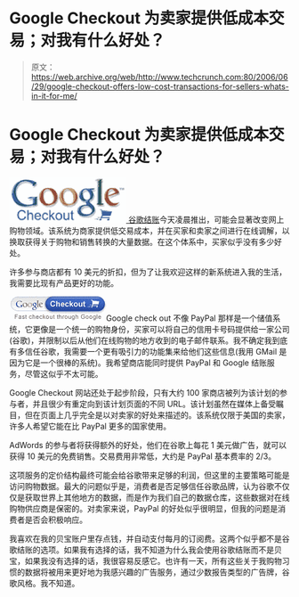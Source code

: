 # Google Checkout 为卖家提供低成本交易；对我有什么好处？

> 原文：<https://web.archive.org/web/http://www.techcrunch.com:80/2006/06/29/google-checkout-offers-low-cost-transactions-for-sellers-whats-in-it-for-me/>

# Google Checkout 为卖家提供低成本交易；对我有什么好处？

[![](img/cb6617c52362f82f4c02798452228b97.png) ](https://web.archive.org/web/20220929211616/http://checkout.google.com/) [谷歌结账](https://web.archive.org/web/20220929211616/http://checkout.google.com/)今天凌晨推出，可能会显著改变网上购物领域。该系统为商家提供低交易成本，并在买家和卖家之间进行在线调解，以换取获得关于购物和销售转换的大量数据。在这个体系中，买家似乎没有多少好处。

许多参与商店都有 10 美元的折扣，但为了让我欢迎这样的新系统进入我的生活，我需要比现有产品更好的功能。

![](img/242e64e8c1e291a32992300ef5b9e90c.png)Google check out 不像 PayPal 那样是一个储值系统，它更像是一个统一的购物身份，买家可以将自己的信用卡号码提供给一家公司(谷歌)，并限制以后从他们在线购物的地方收到的电子邮件联系。我不确定我到底有多信任谷歌，我需要一个更有吸引力的功能集来给他们这些信息(我用 GMail 是因为它是一个很棒的系统)。我希望商店能同时提供 PayPal 和 Google 结账服务，尽管这似乎不太可能。

Google Checkout 网站还处于起步阶段，只有大约 100 家商店被列为该计划的参与者，并且很少有重定向到该计划页面的不同 URL。该计划虽然在媒体上备受瞩目，但在页面上几乎完全是以对卖家的好处来描述的。该系统仅限于美国的卖家，许多人希望它能在比 PayPal 更多的国家使用。

AdWords 的参与者将获得额外的好处，他们在谷歌上每花 1 美元做广告，就可以获得 10 美元的免费销售。交易费用非常低，大约是 PayPal 基本费率的 2/3。

这项服务的定价结构最终可能会给谷歌带来足够的利润，但这里的主要策略可能是访问购物数据。最大的问题似乎是，消费者是否足够信任谷歌品牌，认为谷歌不仅仅是获取世界上其他地方的数据，而是作为我们自己的数据仓库，这些数据对在线购物供应商是保密的。对卖家来说，PayPal 的好处似乎很明显，但我的问题是消费者是否会积极响应。

我喜欢在我的贝宝账户里存点钱，并自动支付每月的订阅费。这两个似乎都不是谷歌结账的选项。如果我有选择的话，我不知道为什么我会使用谷歌结账而不是贝宝，如果我没有选择的话，我很容易反感它。也许有一天，所有这些关于我购物习惯的数据将被用来更好地为我感兴趣的广告服务，通过少数报告类型的广告牌，谷歌风格。我不知道。